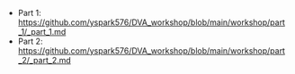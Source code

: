 * Part 1: https://github.com/yspark576/DVA_workshop/blob/main/workshop/part_1/_part_1.md
* Part 2: https://github.com/yspark576/DVA_workshop/blob/main/workshop/part_2/_part_2.md
